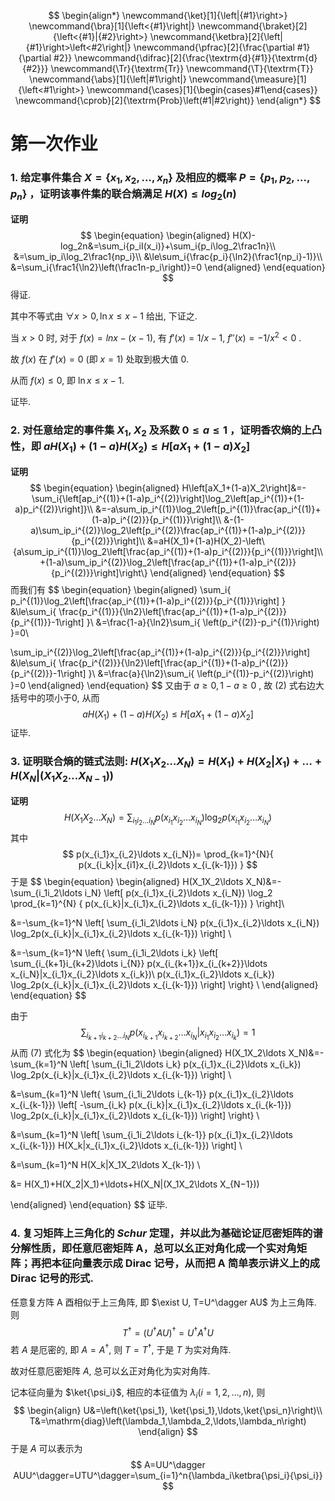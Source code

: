$$
\begin{align*}
\newcommand{\ket}[1]{\left|{#1}\right>}
\newcommand{\bra}[1]{\left<{#1}\right|}
\newcommand{\braket}[2]{\left<{#1}|{#2}\right>}
\newcommand{\ketbra}[2]{\left|{#1}\right>\left<#2\right|}
\newcommand{\pfrac}[2]{\frac{\partial #1}{\partial #2}}
\newcommand{\difrac}[2]{\frac{\textrm{d}{#1}}{\textrm{d}{#2}}}
\newcommand{\Tr}{\textrm{Tr}}
\newcommand{\T}{\textrm{T}}
\newcommand{\abs}[1]{\left|#1\right|}
\newcommand{\measure}[1]{\left<#1\right>}
\newcommand{\cases}[1]{\begin{cases}#1\end{cases}}
\newcommand{\cprob}[2]{\textrm{Prob}\left(#1|#2\right)}
\end{align*}
$$

# 第一次作业

### 1. 给定事件集合 $X=\{x_1,x_2,\ldots,x_n\}$ 及相应的概率 $P=\{p_1,p_2,\ldots,p_n\}$ ，证明该事件集的联合熵满足 $H(X)\le log_2(n)$

**证明** 
$$
\begin{equation}
\begin{aligned}
H(X)-log_2n&=\sum_i{p_iI(x_i)}+\sum_i{p_i\log_2\frac1n}\\
&=\sum_ip_i\log_2\frac1{np_i}\\
&\le\sum_i{\frac{p_i}{\ln2}(\frac1{np_i}-1)}\\
&=\sum_i{\frac1{\ln2}\left(\frac1n-p_i\right)}=0
\end{aligned}
\end{equation}
$$
得证.

其中不等式由 $\forall x>0, \ln x\le x-1$ 给出, 下证之.

当 $x>0$ 时, 对于 $f(x)=lnx-(x-1)$, 有 $f'(x)=1/x-1$, $f''(x)=-1/x^2<0$ .

故 $f(x)$ 在 $f'(x)=0$ (即 $x=1$) 处取到极大值 0.

从而 $f(x)\le 0$, 即 $\ln x\le x-1$.

证毕.



### 2. 对任意给定的事件集 $X_1$, $X_2$ 及系数 $0\le a\le1$ ，证明香农熵的上凸性，即 $aH(X_1)+(1−a)H(X_2)≤H\left[aX_1+(1−a)X_2\right]$

**证明**
$$
\begin{equation}
\begin{aligned}
H\left[aX_1+(1-a)X_2\right]&=-\sum_i{\left[ap_i^{(1)}+(1-a)p_i^{(2)}\right]\log_2\left[ap_i^{(1)}+(1-a)p_i^{(2)}\right]}\\
&=-a\sum_ip_i^{(1)}\log_2\left[p_i^{(1)}\frac{ap_i^{(1)}+(1-a)p_i^{(2)}}{p_i^{(1)}}\right]\\
&-(1-a)\sum_ip_i^{(2)}\log_2\left[p_i^{(2)}\frac{ap_i^{(1)}+(1-a)p_i^{(2)}}{p_i^{(2)}}\right]\\
&=aH(X_1)+(1-a)H(X_2)-\left\{a\sum_ip_i^{(1)}\log_2\left[\frac{ap_i^{(1)}+(1-a)p_i^{(2)}}{p_i^{(1)}}\right]\\
+(1-a)\sum_ip_i^{(2)}\log_2\left[\frac{ap_i^{(1)}+(1-a)p_i^{(2)}}{p_i^{(2)}}\right]\right\}
\end{aligned}
\end{equation}
$$
而我们有
$$
\begin{equation}
\begin{aligned}
\sum_i{ p_i^{(1)}\log_2\left[\frac{ap_i^{(1)}+(1-a)p_i^{(2)}}{p_i^{(1)}}\right] }
&\le\sum_i{ \frac{p_i^{(1)}}{\ln2}\left[\frac{ap_i^{(1)}+(1-a)p_i^{(2)}}{p_i^{(1)}}-1\right] }\\
&=\frac{1-a}{\ln2}\sum_i{ \left(p_i^{(2)}-p_i^{(1)}\right) }=0\\

\sum_ip_i^{(2)}\log_2\left[\frac{ap_i^{(1)}+(1-a)p_i^{(2)}}{p_i^{(2)}}\right] &\le\sum_i{ \frac{p_i^{(2)}}{\ln2}\left[\frac{ap_i^{(1)}+(1-a)p_i^{(2)}}{p_i^{(2)}}-1\right] }\\
&=\frac{a}{\ln2}\sum_i{ \left(p_i^{(1)}-p_i^{(2)}\right) }=0
\end{aligned}
\end{equation}
$$
又由于 $a\ge0, 1-a\ge0$ , 故 (2) 式右边大括号中的项小于0, 从而
$$
aH(X_1)+(1−a)H(X_2)≤H\left[aX_1+(1−a)X_2\right]
$$
证毕.




### 3. 证明联合熵的链式法则: $H(X_1X_2\ldots X_N)=H(X_1)+H(X_2|X_1)+\ldots+H(X_N|(X_1X_2\ldots X_{N−1}))$

**证明**
$$
H(X_1X_2\ldots X_N)=\sum_{i_1i_2\ldots i_N}{ p(x_{i_1}x_{i_2}\ldots x_{i_N})\log_2p(x_{i_1}x_{i_2}\ldots x_{i_N}) }
$$
其中
$$
p(x_{i_1}x_{i_2}\ldots x_{i_N})= \prod_{k=1}^{N}{ p(x_{i_k}|x_{i1}x_{i_2}\ldots x_{i_{k-1}}) }
$$
于是
$$
\begin{equation}
\begin{aligned}
H(X_1X_2\ldots X_N)&=-\sum_{i_1i_2\ldots i_N}
\left[
	p(x_{i_1}x_{i_2}\ldots x_{i_N})
	\log_2	\prod_{k=1}^{N}
	{ 
		p(x_{i_k}|x_{i_1}x_{i_2}\ldots x_{i_{k-1}}) 
	} 
\right]\\

&=-\sum_{k=1}^N
\left[
    \sum_{i_1i_2\ldots i_N}
        p(x_{i_1}x_{i_2}\ldots x_{i_N}) 
        \log_2p(x_{i_k}|x_{i_1}x_{i_2}\ldots x_{i_{k-1}}) 
\right]
\\

&=-\sum_{k=1}^N
\left\{
    \sum_{i_1i_2\ldots i_k}
    \left[
        \sum_{i_{k+1}i_{k+2}\ldots i_{N}}
            p(x_{i_{k+1}}x_{i_{k+2}}\ldots x_{i_N}|x_{i_1}x_{i_2}\ldots x_{i_k})\\
            p(x_{i_1}x_{i_2}\ldots x_{i_k}) 
            \log_2p(x_{i_k}|x_{i_1}x_{i_2}\ldots x_{i_{k-1}}) 
    \right]
\right\}
\\
\end{aligned}
\end{equation}
$$

由于
$$
\sum_{i_{k+1}i_{k+2}\ldots i_{N}}
	p(x_{i_{k+1}}x_{i_{k+2}}\ldots x_{i_N}|x_{i_1}x_{i_2}\ldots x_{i_k})=1
$$
从而 (7) 式化为
$$
\begin{equation}
\begin{aligned}
H(X_1X_2\ldots X_N)&=-\sum_{k=1}^N
\left[
    \sum_{i_1i_2\ldots i_k}
        p(x_{i_1}x_{i_2}\ldots x_{i_k}) 
        \log_2p(x_{i_k}|x_{i_1}x_{i_2}\ldots x_{i_{k-1}})
\right]
\\

&=\sum_{k=1}^N
\left\{
    \sum_{i_1i_2\ldots i_{k-1}}
        p(x_{i_1}x_{i_2}\ldots x_{i_{k-1}})
        \left[
        -\sum_{i_k}
             p(x_{i_k}|x_{i_1}x_{i_2}\ldots x_{i_{k-1}}) 
            \log_2p(x_{i_k}|x_{i_1}x_{i_2}\ldots x_{i_{k-1}}) 
        \right]
\right\}
\\

&=\sum_{k=1}^N
\left[
    \sum_{i_1i_2\ldots i_{k-1}}
        p(x_{i_1}x_{i_2}\ldots x_{i_{k-1}})
        H(X_k|x_{i_1}x_{i_2}\ldots x_{i_{k-1}}) 
\right]
\\

&=\sum_{k=1}^N
	H(X_k|X_1X_2\ldots X_{k-1}) 
\\

&= H(X_1)+H(X_2|X_1)+\ldots+H(X_N|(X_1X_2\ldots X_{N−1}))

\end{aligned}
\end{equation}
$$
证毕.




### 4. 复习矩阵上三角化的 *Schur* 定理，并以此为基础论证厄密矩阵的谱分解性质，即任意厄密矩阵 A，总可以幺正对角化成一个实对角矩阵；再把本征向量表示成 Dirac 记号，从而把 A 简单表示讲义上的成 Dirac 记号的形式.

任意复方阵 A 酉相似于上三角阵, 即 $\exist U, T=U^\dagger AU$ 为上三角阵. 则
$$
T^\dagger=(U^\dagger AU)^\dagger=U^\dagger A^\dagger U
$$
若 $A$ 是厄密的, 即 $A=A^\dagger$, 则 $T=T^\dagger$, 于是 $T$ 为实对角阵. 

故对任意厄密矩阵 $A$, 总可以幺正对角化为实对角阵.

记本征向量为 $\ket{\psi_i}$, 相应的本征值为 $\lambda_i (i=1,2,\ldots,n)$, 则
$$
\begin{align}
U&=\left(\ket{\psi_1}, \ket{\psi_1},\ldots,\ket{\psi_n}\right)\\
T&=\mathrm{diag}\left(\lambda_1,\lambda_2,\ldots,\lambda_n\right)
\end{align}
$$
于是 $A$ 可以表示为
$$
A=UU^\dagger AUU^\dagger=UTU^\dagger=\sum_{i=1}^n{\lambda_i\ketbra{\psi_i}{\psi_i}}
$$


